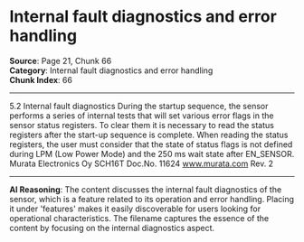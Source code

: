 # Internal fault diagnostics and error handling

**Source**: Page 21, Chunk 66  
**Category**: Internal fault diagnostics and error handling  
**Chunk Index**: 66

---

5.2 Internal fault diagnostics
During the startup sequence, the sensor performs a series of internal tests that will set various error
flags in the sensor status registers. To clear them it is necessary to read the status registers after the
start-up sequence is complete. When reading the status registers, the user must consider that the state
of status flags is not defined during LPM (Low Power Mode) and the 250 ms wait state after
EN_SENSOR.
Murata Electronics Oy SCH16T Doc.No. 11624
www.murata.com Rev. 2

---

**AI Reasoning**: The content discusses the internal fault diagnostics of the sensor, which is a feature related to its operation and error handling. Placing it under 'features' makes it easily discoverable for users looking for operational characteristics. The filename captures the essence of the content by focusing on the internal diagnostics aspect.
